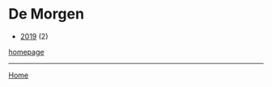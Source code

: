 # De Morgen

  * [2019](./de-morgen-2019.md) (2)

[homepage](https://www.demorgen.be/)

----

[Home](../index.md)
